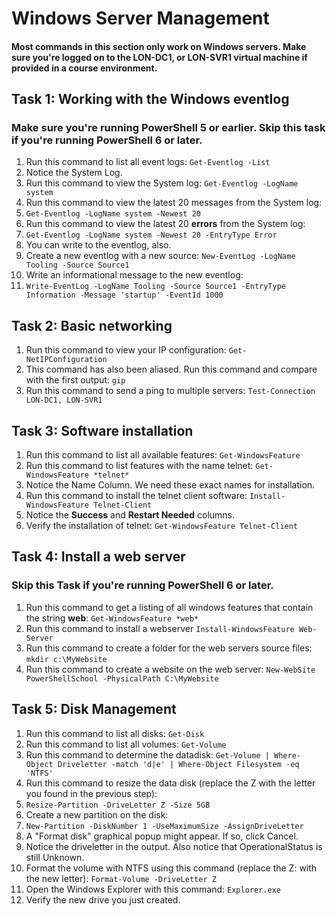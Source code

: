 # Windows Server Management

#### Most commands in this section only work on Windows servers. Make sure you're logged on to the LON-DC1, or LON-SVR1 virtual machine if provided in a course environment.

## Task 1: Working with the Windows eventlog
### Make sure you're running PowerShell 5 or earlier. Skip this task if you're running PowerShell 6 or later.
1. Run this command to list all event logs: ```Get-Eventlog -List```
1. Notice the System Log.
1. Run this command to view the System log: ```Get-Eventlog -LogName system```
1. Run this command to view the latest 20 messages from the System log:
1. ```Get-Eventlog -LogName system -Newest 20```
1. Run this command to view the latest 20 **errors** from the System log:
1. ```Get-Eventlog -LogName system -Newest 20 -EntryType Error```
1. You can write to the eventlog, also.
1. Create a new eventlog with a new source: ```New-EventLog -LogName Tooling -Source Source1```
1. Write an informational message to the new eventlog:
1. ```Write-EventLog -LogName Tooling -Source Source1 -EntryType Information -Message 'startup' -EventId 1000```


## Task 2: Basic networking
1. Run this command to view your IP configuration: ```Get-NetIPConfiguration```
1. This command has also been aliased. Run this command and compare with the first output: ```gip```
1. Run this command to send a ping to multiple servers: ```Test-Connection LON-DC1, LON-SVR1```


## Task 3: Software installation
1. Run this command to list all available features: ```Get-WindowsFeature```
1. Run this command to list features with the name telnet: ```Get-WindowsFeature *telnet*```
1. Notice the Name Column. We need these exact names for installation.
1. Run this command to install the telnet client software: ```Install-WindowsFeature Telnet-Client```
1. Notice the **Success** and **Restart Needed** columns.
1. Verify the installation of telnet: ```Get-WindowsFeature Telnet-Client```


## Task 4: Install a web server
### Skip this Task if you're running PowerShell 6 or later.
1. Run this command to get a listing of all windows features that contain the string **web**: ```Get-WindowsFeature *web*```
1. Run this command to install a webserver ```Install-WindowsFeature Web-Server```
1. Run this command to create a folder for the web servers source files: ```mkdir c:\MyWebsite```
1. Run this command to create a website on the web server: ```New-WebSite PowerShellSchool -PhysicalPath C:\MyWebsite```


## Task 5: Disk Management
1. Run this command to list all disks: ```Get-Disk```
1. Run this command to list all volumes: ```Get-Volume```
1. Run this command to determine the datadisk: ```Get-Volume | Where-Object Driveletter -match 'd|e' | Where-Object Filesystem -eq 'NTFS'```
1. Run this command to resize the data disk (replace the Z with the letter you found in the previous step):
1. ```Resize-Partition -DriveLetter Z -Size 5GB```
1. Create a new partition on the disk:
1. ```New-Partition -DiskNumber 1 -UseMaximumSize -AssignDriveLetter```
1. A "Format disk" graphical popup might appear. If so, click Cancel.
1. Notice the driveletter in the output. Also notice that OperationalStatus is still Unknown.
1. Format the volume with NTFS using this command (replace the Z: with the new letter): ```Format-Volume -DriveLetter Z```
1. Open the Windows Explorer with this command: ```Explorer.exe```
1. Verify the new drive you just created.
